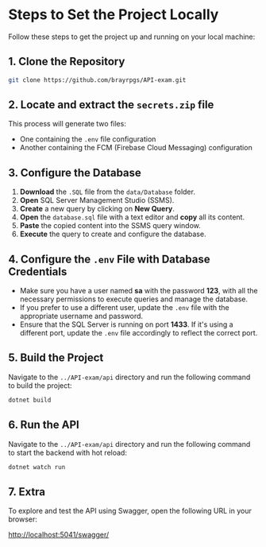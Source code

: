 # Steps to Set the Project Locally

Follow these steps to get the project up and running on your local machine:

## 1. Clone the Repository

```bash
git clone https://github.com/brayrpgs/API-exam.git
```

## 2. Locate and extract the `secrets.zip` file
This process will generate two files:  
- One containing the `.env` file configuration  
- Another containing the FCM (Firebase Cloud Messaging) configuration

## 3. Configure the Database

1. **Download** the `.SQL` file from the `data/Database` folder.  
2. **Open** SQL Server Management Studio (SSMS).  
3. **Create** a new query by clicking on **New Query**.  
4. **Open** the `database.sql` file with a text editor and **copy** all its content.  
5. **Paste** the copied content into the SSMS query window.  
6. **Execute** the query to create and configure the database.


## 4. Configure the `.env` File with Database Credentials

- Make sure you have a user named **sa** with the password **123**, with all the necessary permissions to execute queries and manage the database.  
- If you prefer to use a different user, update the `.env` file with the appropriate username and password.  
- Ensure that the SQL Server is running on port **1433**. If it's using a different port, update the `.env` file accordingly to reflect the correct port.

## 5. Build the Project

Navigate to the `../API-exam/api` directory and run the following command to build the project:

```bash
dotnet build
```

## 6. Run the API

Navigate to the `../API-exam/api` directory and run the following command to start the backend with hot reload:

```bash
dotnet watch run
```

## 7. Extra

To explore and test the API using Swagger, open the following URL in your browser:

[http://localhost:5041/swagger/](http://localhost:5041/swagger/)

